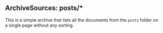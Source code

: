 ArchiveSources: posts/*
---
This is a simple archive that lists all the documents from the `posts` folder on a single page without any sorting.

<partial name="_ListPages" model="Model.GetChildren()">
